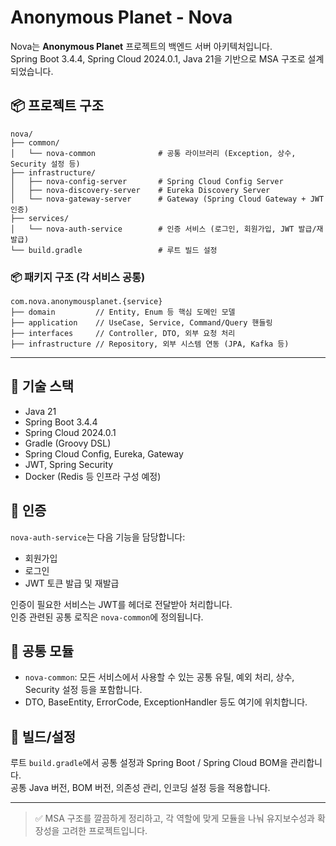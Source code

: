 # Anonymous Planet - Nova

Nova는 **Anonymous Planet** 프로젝트의 백엔드 서버 아키텍처입니다.  
Spring Boot 3.4.4, Spring Cloud 2024.0.1, Java 21을 기반으로 MSA 구조로 설계되었습니다.

## 📦 프로젝트 구조

```
nova/
├── common/
│   └── nova-common              # 공통 라이브러리 (Exception, 상수, Security 설정 등)
├── infrastructure/
│   ├── nova-config-server       # Spring Cloud Config Server
│   ├── nova-discovery-server    # Eureka Discovery Server
│   └── nova-gateway-server      # Gateway (Spring Cloud Gateway + JWT 인증)
├── services/
│   └── nova-auth-service        # 인증 서비스 (로그인, 회원가입, JWT 발급/재발급)
└── build.gradle                 # 루트 빌드 설정
```

### 📦 패키지 구조 (각 서비스 공통)

```
com.nova.anonymousplanet.{service}
├── domain         // Entity, Enum 등 핵심 도메인 모델
├── application    // UseCase, Service, Command/Query 핸들링
├── interfaces     // Controller, DTO, 외부 요청 처리
├── infrastructure // Repository, 외부 시스템 연동 (JPA, Kafka 등)
```

---

## 🧱 기술 스택

- Java 21
- Spring Boot 3.4.4
- Spring Cloud 2024.0.1
- Gradle (Groovy DSL)
- Spring Cloud Config, Eureka, Gateway
- JWT, Spring Security
- Docker (Redis 등 인프라 구성 예정)

## 🔐 인증

`nova-auth-service`는 다음 기능을 담당합니다:

- 회원가입
- 로그인
- JWT 토큰 발급 및 재발급

인증이 필요한 서비스는 JWT를 헤더로 전달받아 처리합니다.  
인증 관련된 공통 로직은 `nova-common`에 정의됩니다.

## 📁 공통 모듈

- `nova-common`: 모든 서비스에서 사용할 수 있는 공통 유틸, 예외 처리, 상수, Security 설정 등을 포함합니다.
- DTO, BaseEntity, ErrorCode, ExceptionHandler 등도 여기에 위치합니다.

## 🔧 빌드/설정

루트 `build.gradle`에서 공통 설정과 Spring Boot / Spring Cloud BOM을 관리합니다.  
공통 Java 버전, BOM 버전, 의존성 관리, 인코딩 설정 등을 적용합니다.

---

> ✅ MSA 구조를 깔끔하게 정리하고, 각 역할에 맞게 모듈을 나눠 유지보수성과 확장성을 고려한 프로젝트입니다.